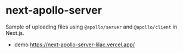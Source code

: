 # next-apollo-server

Sample of uploading files using `@apollo/server` and `@apollo/client` in Next.js.

- demo
  <https://next-apollo-server-lilac.vercel.app/>
